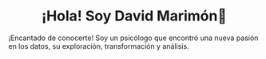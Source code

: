 <div align="center">
<h1> ¡Hola! Soy David Marimón👋</h1>
</div>

¡Encantado de conocerte! Soy un psicólogo que encontró una nueva pasión en los datos, su exploración, transformación y análisis. 

<!--
**DaAnMaGi/DaAnMaGi** is a ✨ _special_ ✨ repository because its `README.md` (this file) appears on your GitHub profile.

Here are some ideas to get you started:

- 🔭 I’m currently working on ...
- 🌱 I’m currently learning ...
- 👯 I’m looking to collaborate on ...
- 🤔 I’m looking for help with ...
- 💬 Ask me about ...
- 📫 How to reach me: ...
- 😄 Pronouns: ...
- ⚡ Fun fact: ...
-->
